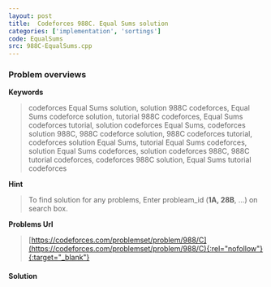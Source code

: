 ```yaml
---
layout: post
title:  Codeforces 988C. Equal Sums solution
categories: ['implementation', 'sortings']
code: EqualSums
src: 988C-EqualSums.cpp
---
```

### **Problem overviews**

**Keywords**
> codeforces Equal Sums solution, solution 988C codeforces, Equal Sums codeforce solution, tutorial 988C codeforces, Equal Sums codeforces tutorial, solution codeforces Equal Sums, codeforces solution 988C, 988C codeforce solution, 988C codeforces tutorial, codeforces solution Equal Sums, tutorial Equal Sums codeforces, solution Equal Sums codeforces, solution codeforces 988C, 988C tutorial codeforces, codeforces 988C solution, Equal Sums tutorial codeforces

**Hint**
> To find solution for any problems, Enter probleam_id (**1A, 28B**, ...) on search box. 

**Problems Url**
> [https://codeforces.com/problemset/problem/988/C](https://codeforces.com/problemset/problem/988/C){:rel="nofollow"}{:target="_blank"}

#### **Solution**



